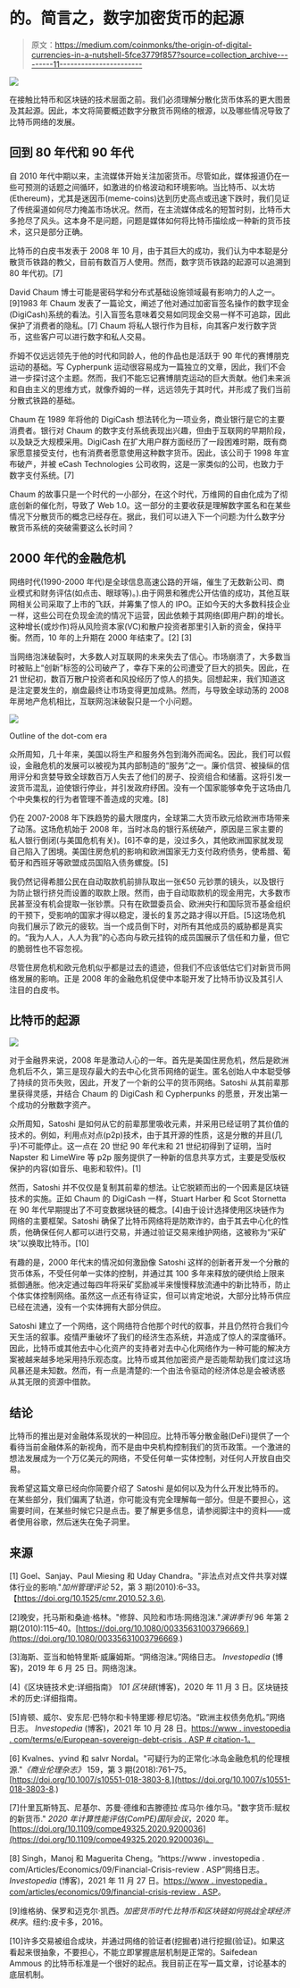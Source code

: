 # 的。简言之，数字加密货币的起源

> 原文：<https://medium.com/coinmonks/the-origin-of-digital-currencies-in-a-nutshell-5fce3779f857?source=collection_archive---------11----------------------->

![](img/507140da3dd10cf5ffa93deca29f7918.png)

在接触比特币和区块链的技术层面之前。我们必须理解分散化货币体系的更大图景及其起源。因此，本文将简要概述数字分散货币网络的根源，以及哪些情况导致了比特币网络的发展。

## 回到 80 年代和 90 年代

自 2010 年代中期以来，主流媒体开始关注加密货币。尽管如此，媒体报道仍在一些可预测的话题之间循环，如激进的价格波动和环境影响。当比特币、以太坊(Ethereum)，尤其是迷因币(meme-coins)达到历史高点或迅速下跌时，我们见证了传统渠道如何尽力掩盖市场状况。然而，在主流媒体成名的短暂时刻，比特币大多抢尽了风头。这本身不是问题，问题是媒体如何将比特币描绘成一种新的货币技术，这只是部分正确。

比特币的白皮书发表于 2008 年 10 月，由于其巨大的成功，我们认为中本聪是分散货币铁路的教父，目前有数百万人使用。然而，数字货币铁路的起源可以追溯到 80 年代初。[7]

David Chaum 博士可能是密码学和分布式基础设施领域最有影响力的人之一。[9]1983 年 Chaum 发表了一篇论文，阐述了他对通过加密盲签名操作的数字现金(DigiCash)系统的看法。引入盲签名意味着交易如同现金交易一样不可追踪，因此保护了消费者的隐私。[7] Chaum 将私人银行作为目标，向其客户发行数字货币，这些客户可以进行数字和私人交易。

乔姆不仅远远领先于他的时代和同龄人，他的作品也是活跃于 90 年代的赛博朋克运动的基础。写 Cypherpunk 运动很容易成为一篇独立的文章，因此，我们不会进一步探讨这个主题。然而，我们不能忘记赛博朋克运动的巨大贡献。他们未来派和自由主义的思维方式，就像乔姆的一样，远远领先于其时代，并形成了我们当前分散式铁路的基础。

Chaum 在 1989 年将他的 DigiCash 想法转化为一项业务，商业银行是它的主要消费者。银行对 Chaum 的数字支付系统表现出兴趣，但由于互联网的早期阶段，以及缺乏大规模采用。DigiCash 在扩大用户群方面经历了一段困难时期，既有商家愿意接受支付，也有消费者愿意使用这种数字货币。因此，该公司于 1998 年宣布破产，并被 eCash Technologies 公司收购，这是一家类似的公司，也致力于数字支付系统。[7]

Chaum 的故事只是一个时代的一小部分，在这个时代，万维网的自由化成为了彻底创新的催化剂，导致了 Web 1.0。这一部分的主要收获是理解数字匿名和在某些情况下分散货币的概念已经存在。据此，我们可以进入下一个问题:为什么数字分散货币系统的突破需要这么长时间？

## 2000 年代的金融危机

网络时代(1990-2000 年代)是全球信息高速公路的开端，催生了无数新公司、商业模式和财务评估(如点击、眼球等)。).由于网景和雅虎公开估值的成功，其他互联网相关公司采取了上市的飞跃，并筹集了惊人的 IPO。正如今天的大多数科技企业一样，这些公司在负现金流的情况下运营，因此依赖于其网络(即用户群)的增长。这种增长(或炒作)将从风险资本家(VC)和散户投资者那里引入新的资金，保持平衡。然而，10 年的上升期在 2000 年结束了。[2] [3]

当网络泡沫破裂时，大多数人对互联网的未来失去了信心。市场崩溃了，大多数当时被贴上“创新”标签的公司破产了，幸存下来的公司遭受了巨大的损失。因此，在 21 世纪初，数百万散户投资者和风投经历了惊人的损失。回想起来，我们知道这是注定要发生的，崩盘最终让市场变得更加成熟。然而，与导致全球动荡的 2008 年房地产危机相比，互联网泡沫破裂只是一个小问题。

![](img/4ed27d1e377f98d9bd498d514f8c1042.png)

Outline of the dot-com era

众所周知，几十年来，美国以将生产和服务外包到海外而闻名。因此，我们可以假设，金融危机的发展可以被视为其内部制造的“服务”之一。廉价信贷、被操纵的信用评分和贪婪导致全球数百万人失去了他们的房子、投资组合和储蓄。这将引发一波货币混乱，迫使银行停业，并引发政府纾困。没有一个国家能够幸免于这场由几个中央集权的行为者管理不善造成的灾难。[8]

仍在 2007-2008 年下跌趋势的最大限度内，全球第二大货币欧元给欧洲市场带来了动荡。这场危机始于 2008 年，当时冰岛的银行系统破产，原因是三家主要的私人银行倒闭(与美国危机有关)。[6]不幸的是，没过多久，其他欧洲国家就发现自己陷入了困境。美国住房危机的影响和欧洲国家无力支付政府债务，使希腊、葡萄牙和西班牙等欧盟成员国陷入债务螺旋。[5]

我仍然记得希腊公民在自动取款机前排队取出一张€50 元钞票的镜头，以及银行为防止银行挤兑而设置的取款上限。然而，由于自动取款机的现金用完，大多数市民甚至没有机会提取一张钞票。只有在欧盟委员会、欧洲央行和国际货币基金组织的干预下，受影响的国家才得以稳定，漫长的复苏之路才得以开启。[5]这场危机向我们展示了欧元的疲软。当一个成员倒下时，对所有其他成员的威胁都是真实的。“我为人人，人人为我”的心态向与欧元挂钩的成员国展示了信任和力量，但它的脆弱性也不容忽视。

尽管住房危机和欧元危机似乎都是过去的遗迹，但我们不应该低估它们对新货币网络发展的影响。正是 2008 年的金融危机促使中本聪开发了比特币协议及其引人注目的白皮书。

## 比特币的起源

![](img/ee23a6574b662b7e9fa0f99e00c07d84.png)

对于金融界来说，2008 年是激动人心的一年。首先是美国住房危机，然后是欧洲危机后不久，第三是现存最大的去中心化货币网络的诞生。匿名创始人中本聪受够了持续的货币失败，因此，开发了一个新的公平的货币网络。Satoshi 从其前辈那里获得灵感，并结合 Chaum 的 DigiCash 和 Cypherpunks 的愿景，开发出第一个成功的分散数字资产。

众所周知，Satoshi 是如何从它的前辈那里吸收元素，并采用已经证明了其价值的技术的。例如，利用点对点(p2p)技术，由于其开源的性质，这是分散的并且(几乎)不可能停止。这一点在 20 世纪 90 年代末和 21 世纪初得到了证明，当时 Napster 和 LimeWire 等 p2p 服务提供了一种新的信息共享方式，主要是受版权保护的内容(如音乐、电影和软件)。[1]

然而，Satoshi 并不仅仅是复制其前辈的想法。让它脱颖而出的一个因素是区块链技术的实施。正如 Chaum 的 DigiCash 一样，Stuart Harber 和 Scot Stornetta 在 90 年代早期提出了不可变数据块链的概念。[4]由于设计选择使用区块链作为网络的主要框架。Satoshi 确保了比特币网络将是防欺诈的，由于其去中心化的性质，他确保任何人都可以进行交易，并通过验证交易来维护网络，这被称为“采矿块”以换取比特币。[10]

有趣的是，2000 年代末的情况如何激励像 Satoshi 这样的创新者开发一个分散的货币体系，不受任何单一实体的控制，并通过其 100 多年来释放的硬供给上限来抵御通胀。他决定通过每四年将采矿奖励减半来慢慢释放流通中的新比特币，防止个体实体控制网络。虽然这一点还有待证实，但可以肯定地说，大部分比特币供应已经在流通，没有一个实体拥有大部分供应。

Satoshi 建立了一个网络，这个网络符合他那个时代的叙事，并且仍然符合我们今天生活的叙事。疫情严重破坏了我们的经济生态系统，并造成了惊人的深度循环。因此，比特币或其他去中心化资产的支持者对去中心化网络作为一种可能的解决方案被越来越多地采用持乐观态度。比特币或其他加密资产是否能帮助我们度过这场风暴还是未知数。然而，有一点是清楚的:一个由法令驱动的经济体总是会被诱惑从其无限的资源中借款。

## **结论**

比特币的推出是对金融体系现状的一种回应。比特币等分散金融(DeFi)提供了一个看待当前金融体系的新视角，而不是由中央机构控制我们的货币政策。一个激进的想法发展成为一个万亿美元的网络，不受任何单一实体控制，对任何人开放自由交易。

我希望这篇文章已经向你简要介绍了 Satoshi 是如何以及为什么开发比特币的。在某些部分，我们偏离了轨道，你可能没有完全理解每一部分。但是不要担心，这需要时间，在某些时候它只是点击。要了解更多信息，请参阅脚注中的资料——或者使用谷歌，然后迷失在兔子洞里。

## 来源

[1] Goel、Sanjay、Paul Miesing 和 Uday Chandra。"非法点对点文件共享对媒体行业的影响."*加州管理评论* 52，第 3 期(2010):6–33。【https://doi.org/10.1525/cmr.2010.52.3.6\. 

[2]晚安，托马斯和桑迪·格林。"修辞、风险和市场:网络泡沫."*演讲季刊* 96 年第 2 期(2010):115–40。[https://doi.org/10.1080/00335631003796669.](https://doi.org/10.1080/00335631003796669.)

[3]海斯、亚当和帕特里斯·威廉姆斯。“网络泡沫。”网络日志。 *Investopedia* (博客)，2019 年 6 月 25 日。网络泡沫。

[4]《区块链技术史:详细指南》 *101 区块链*(博客)，2020 年 11 月 3 日。区块链技术的历史:详细指南。

[5]肯顿、威尔、安东尼·巴特尔和卡特里娜·穆尼切洛。“欧洲主权债务危机。”网络日志。 *Investopedia* (博客)，2021 年 10 月 28 日。[https://www . investopedia . com/terms/e/European-sovereign-debt-crisis . ASP # citation-1。](https://www.investopedia.com/terms/e/european-sovereign-debt-crisis.asp#citation-1.)

[6] Kvalnes、yvind 和 salvr Nordal。"可疑行为的正常化:冰岛金融危机的伦理根源."*《商业伦理杂志》* 159，第 3 期(2018):761–75。[https://doi.org/10.1007/s10551-018-3803-8.](https://doi.org/10.1007/s10551-018-3803-8.)

[7]什里瓦斯特瓦、尼基尔、苏曼·德维和吉滕德拉·库马尔·维尔马。"数字货币:赋权的新货币." *2020 年计算性能评估(ComPE)国际会议*，2020 年。[https://doi.org/10.1109/compe49325.2020.9200036](https://doi.org/10.1109/compe49325.2020.9200036)。

[8] Singh，Manoj 和 Maguerita Cheng。“https://www . investopedia . com/Articles/Economics/09/Financial-Crisis-review . ASP”网络日志。 *Investopedia* (博客)，2021 年 11 月 27 日。[https://www . investopedia . com/articles/economics/09/financial-crisis-review . ASP](https://www.investopedia.com/articles/economics/09/financial-crisis-review.asp)。

[9]维格纳、保罗和迈克尔·凯西。*加密货币时代:比特币和区块链如何挑战全球经济秩序*。纽约:皮卡多，2016。

[10]许多交易被组合成块，并通过网络的验证者(挖掘者)进行挖掘(验证)。如果这看起来很抽象，不要担心，不能立即掌握底层机制是正常的。Saifedean Ammous 的比特币标准是一个很好的起点。我目前正在写一篇文章，讨论基本的底层机制。
